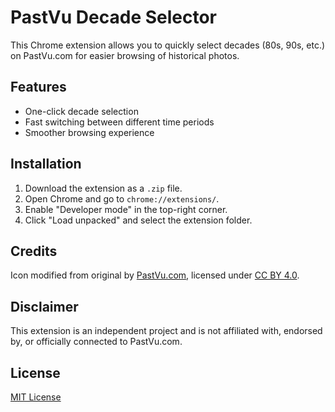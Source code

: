 # PastVu Decade Selector

This Chrome extension allows you to quickly select decades (80s, 90s, etc.) on PastVu.com for easier browsing of historical photos.

## Features
- One-click decade selection
- Fast switching between different time periods
- Smoother browsing experience

## Installation
1. Download the extension as a `.zip` file.
2. Open Chrome and go to `chrome://extensions/`.
3. Enable "Developer mode" in the top-right corner.
4. Click "Load unpacked" and select the extension folder.

## Credits
Icon modified from original by [PastVu.com](https://pastvu.com), licensed under [CC BY 4.0](https://creativecommons.org/licenses/by/4.0/).

## Disclaimer
This extension is an independent project and is not affiliated with, endorsed by, or officially connected to PastVu.com.

## License
[MIT License](LICENSE)